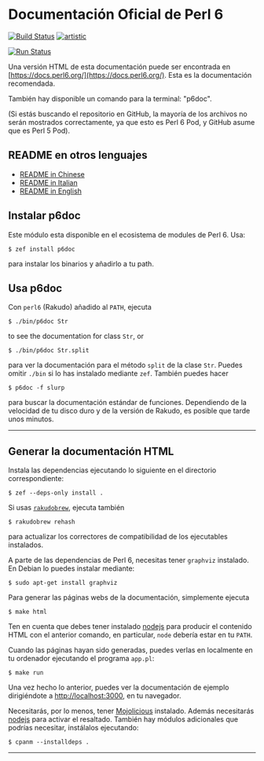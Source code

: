 # Documentación Oficial de Perl 6

[![Build Status](https://travis-ci.org/perl6/doc.svg?branch=master)](https://travis-ci.org/perl6/doc) [![artistic](https://img.shields.io/badge/license-Artistic%202.0-blue.svg?style=flat)](https://opensource.org/licenses/Artistic-2.0)

[![Run Status](https://api.shippable.com/projects/591e99923f2f790700098a30/badge?branch=master)](https://app.shippable.com/github/perl6/doc)

Una versión HTML de esta documentación puede ser encontrada en [https://docs.perl6.org/](https://docs.perl6.org/).
Esta es la documentación recomendada.

También hay disponible un comando para la terminal: "p6doc".

(Si estás buscando el repositorio en GitHub, la mayoría de los archivos no serán mostrados correctamente,
ya que esto es Perl 6 Pod, y GitHub asume que es Perl 5 Pod).

## README en otros lenguajes

* [README in Chinese](README.zh.md)
* [README in Italian](README.it.md)
* [README in English](README.md)

## Instalar p6doc

Este módulo esta disponible en el ecosistema de modules de Perl 6. Usa:

    $ zef install p6doc

para instalar los binarios y añadirlo a tu path.

## Usa p6doc

Con `perl6` (Rakudo) añadido al `PATH`, ejecuta

    $ ./bin/p6doc Str

to see the documentation for class `Str`, or

    $ ./bin/p6doc Str.split

para ver la documentación para el método `split` de la clase `Str`. Puedes
omitir `./bin` si lo has instalado mediante `zef`. 
También puedes hacer

    $ p6doc -f slurp

para buscar la documentación estándar de funciones. Dependiendo de la velocidad
de tu disco duro y de la versión de Rakudo, es posible que tarde unos minutos.

-------

## Generar la documentación HTML

Instala las dependencias ejecutando lo siguiente en el directorio correspondiente:

    $ zef --deps-only install .

Si usas [`rakudobrew`](https://github.com/tadzik/rakudobrew), ejecuta también

    $ rakudobrew rehash

para actualizar los correctores de compatibilidad de los ejecutables instalados.

A parte de las dependencias de Perl 6, necesitas tener `graphviz` instalado. En Debian 
lo puedes instalar mediante:

    $ sudo apt-get install graphviz

Para generar las páginas webs de la documentación, simplemente ejecuta

    $ make html

Ten en cuenta que debes tener instalado [nodejs](https://nodejs.org)
para producir el contenido HTML con el anterior comando, en particular,
`node` debería estar en tu `PATH`.

Cuando las páginas hayan sido generadas, puedes verlas en localmente
en tu ordenador ejecutando el programa `app.pl`:

    $ make run

Una vez hecho lo anterior, puedes ver la documentación de ejemplo
dirigiéndote a [http://localhost:3000](http://localhost:3000), en tu navegador.

Necesitarás, por lo menos, tener [Mojolicious](https://metacpan.org/pod/Mojolicious)
instalado. Además necesitarás [nodejs](https://nodejs.org) para activar el resaltado.
También hay módulos adicionales que podrías necesitar, instálalos ejecutando:

    $ cpanm --installdeps .

---------
